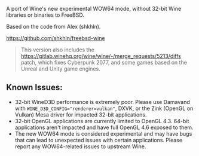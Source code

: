 A port of Wine's new experimental WOW64 mode, without 32-bit Wine libraries or binaries to FreeBSD.

Based on the code from Alex (shkhln).

https://github.com/shkhln/freebsd-wine

> This version also includes the https://gitlab.winehq.org/wine/wine/-/merge_requests/5213/diffs patch, which fixes Cyberpunk 2077, and some games based on the Unreal and Unity game engines.

## Known Issues:
* 32-bit WineD3D performance is extremely poor. Please use Damavand with `WINE_D3D_CONFIG="renderer=vulkan"`, DXVK, or the Zink (OpenGL on Vulkan) Mesa driver for impacted 32-bit applications.
* 32-bit OpenGL applications are currently limited to OpenGL 4.3. 64-bit applications aren't impacted and have full OpenGL 4.6 exposed to them.
* The new WOW64 mode is considered experimental and may have bugs that can lead to unexpected issues with certain applications. Please report any WOW64-related issues to upstream Wine.
